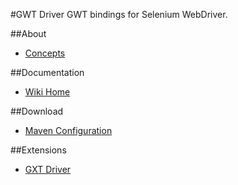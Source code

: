#GWT Driver
GWT bindings for Selenium WebDriver.

##About
* <a href="https://github.com/niloc132/gxt-driver/wiki">Concepts</a>

##Documentation
* <a href="https://github.com/niloc132/gxt-driver/wiki">Wiki Home</a>

##Download
* <a href="https://github.com/niloc132/gwt-driver/wiki/Maven-Configuration">Maven Configuration</a>

##Extensions
* <a href="https://github.com/niloc132/gxt-driver">GXT Driver</a>

